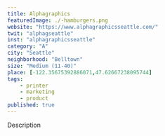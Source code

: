 ```yaml
---
title: Alphagraphics
featuredImage: ./-hamburgers.png
website: "https://www.alphagraphicsseattle.com/"
twit: "alphagseattle"
inst: "alphagraphicsseattle"
category: "A"
city: "Seattle"
neighborhood: "Belltown"
size: "Medium (11-40)"
place: [-122.35675392886071,47.62667238095744]
tags:
    - printer
    - marketing
    - product
published: true
---
```


Description
